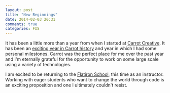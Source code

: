 ```yaml
---
layout: post
title: "New Beginnings"
date: 2014-02-03 20:31
comments: true
categories: FIS
---
```


It has been a little more than a year from when I started at [Carrot Creative](http://carrot.is). It has been an [exciting year in Carrot history](http://www.nytimes.com/2013/12/11/business/media/vice-media-buys-a-tech-company-to-experiment-with-content-distribution.html?_r=0) and year in which I had some personal milestones. Carrot was the perfect place for me over the past year and I'm eternally grateful for the opportunity to work on some large scale using a variety of technologies.

I am excited to be returning to the [Flatiron School](http://flatironschool.com), this time as an instructor. Working with eager students who want to change the world through code is an exciting proposition and one I ultimately couldn't resist.
